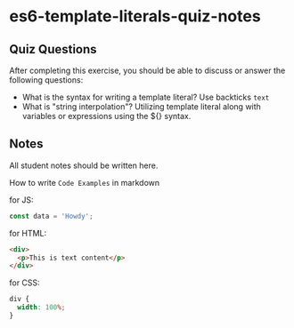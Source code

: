 # es6-template-literals-quiz-notes

## Quiz Questions

After completing this exercise, you should be able to discuss or answer the following questions:

- What is the syntax for writing a template literal?
  Use backticks `text`
- What is "string interpolation"?
  Utilizing template literal along with variables or expressions using the ${} syntax.

## Notes

All student notes should be written here.

How to write `Code Examples` in markdown

for JS:

```javascript
const data = 'Howdy';
```

for HTML:

```html
<div>
  <p>This is text content</p>
</div>
```

for CSS:

```css
div {
  width: 100%;
}
```
